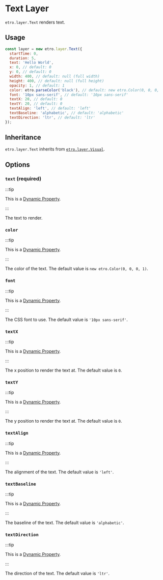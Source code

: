 # Text Layer

`etro.layer.Text` renders text.

## Usage

```js
const layer = new etro.layer.Text({
  startTime: 0,
  duration: 5,
  text: 'Hello World',
  x: 0, // default: 0
  y: 0, // default: 0
  width: 400, // default: null (full width)
  height: 400, // default: null (full height)
  opacity: 1, // default: 1
  color: etro.parseColor('black'), // default: new etro.Color(0, 0, 0, 1)
  font: '10px sans-serif', // default: '10px sans-serif'
  textX: 20, // default: 0
  textY: 20, // default: 0
  textAlign: 'left', // default: 'left'
  textBaseline: 'alphabetic', // default: 'alphabetic'
  textDirection: 'ltr', // default: 'ltr'
});
```

## Inheritance

`etro.layer.Text` inherits from [`etro.layer.Visual`](visual).

## Options

### `text` (required)

:::tip

This is a [Dynamic Property](/docs/reference/dynamic-properties).

:::

The text to render.

### `color`

:::tip

This is a [Dynamic Property](/docs/reference/dynamic-properties).

:::

The color of the text. The default value is `new etro.Color(0, 0, 0, 1)`.

### `font`

:::tip

This is a [Dynamic Property](/docs/reference/dynamic-properties).

:::

The CSS font to use. The default value is `'10px sans-serif'`.

### `textX`

:::tip

This is a [Dynamic Property](/docs/reference/dynamic-properties).

:::

The x position to render the text at. The default value is `0`.

### `textY`

:::tip

This is a [Dynamic Property](/docs/reference/dynamic-properties).

:::

The y position to render the text at. The default value is `0`.

### `textAlign`

:::tip

This is a [Dynamic Property](/docs/reference/dynamic-properties).

:::

The alignment of the text. The default value is `'left'`.

### `textBaseline`

:::tip

This is a [Dynamic Property](/docs/reference/dynamic-properties).

:::

The baseline of the text. The default value is `'alphabetic'`.

### `textDirection`

:::tip

This is a [Dynamic Property](/docs/reference/dynamic-properties).

:::

The direction of the text. The default value is `'ltr'`.

